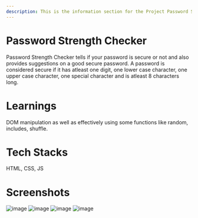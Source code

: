 ```yaml
---
description: This is the information section for the Project Password Strength Checker.
---
```


# Password Strength Checker

Password Strength Checker tells if your password is secure or not and also provides suggestions on a good secure password.
A password is considered secure if it has atleast one digit, one lower case character, one upper case character, one special character and is atleast 8 characters long.

# Learnings

DOM manipulation as well as effectively using some functions like random, includes, shuffle.

# Tech Stacks

HTML, CSS, JS

# Screenshots
![image](https://user-images.githubusercontent.com/96040322/208292712-3752c49a-433f-4e2b-a057-138ff9590438.png)
![image](https://user-images.githubusercontent.com/96040322/208292772-16853dc9-44af-42a2-b444-67e85a3e89cb.png)
![image](https://user-images.githubusercontent.com/96040322/208292858-7bf81eb7-b64d-490c-8b6d-512fb08c1c39.png)
![image](https://user-images.githubusercontent.com/96040322/208292893-210221c8-df0a-411a-9847-2c0035effb8b.png)
